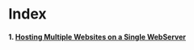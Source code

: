 # Index

#### 1. [Hosting Multiple Websites on a Single WebServer](/hostingMultipleWebsites/README.md)